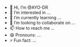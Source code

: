 - 👋 Hi, I’m @AYO-DR
- 👀 I’m interested in ...
- 🌱 I’m currently learning ...
- 💞️ I’m looking to collaborate on ...
- 📫 How to reach me ...
- 😄 Pronouns: ...
- ⚡ Fun fact: ...

<!---
AYO-DR/AYO-DR is a ✨ special ✨ repository because its `README.md` (this file) appears on your GitHub profile.
You can click the Preview link to take a look at your changes.
--->
